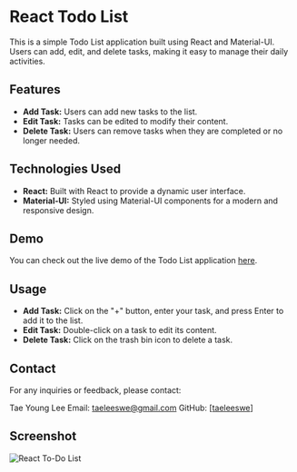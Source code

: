 # React Todo List

This is a simple Todo List application built using React and Material-UI. Users can add, edit, and delete tasks, making it easy to manage their daily activities.

## Features

- **Add Task:** Users can add new tasks to the list.
- **Edit Task:** Tasks can be edited to modify their content.
- **Delete Task:** Users can remove tasks when they are completed or no longer needed.

## Technologies Used

- **React:** Built with React to provide a dynamic user interface.
- **Material-UI:** Styled using Material-UI components for a modern and responsive design.

## Demo

You can check out the live demo of the Todo List application [here](https://taeleeswe.github.io/React-TodoList).

## Usage

- **Add Task:** Click on the "+" button, enter your task, and press Enter to add it to the list.
- **Edit Task:** Double-click on a task to edit its content.
- **Delete Task:** Click on the trash bin icon to delete a task.

## Contact

For any inquiries or feedback, please contact:

Tae Young Lee
Email: taeleeswe@gmail.com
GitHub: [[taeleeswe](https://github.com/taeleeswe)]

## Screenshot

![React To-Do List](https://github.com/taeleeswe/React-TodoList/assets/123449246/2783ff65-c252-4c86-8aca-a12217e6a41b)

